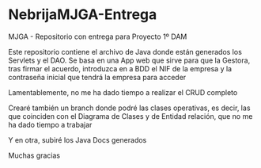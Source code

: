 # NebrijaMJGA-Entrega
MJGA - Repositorio con entrega para Proyecto 1º DAM

Este repositorio contiene el archivo de Java donde están generados
los Servlets y el DAO.
Se basa en una App web que sirve para que la Gestora, tras firmar
el acuerdo, introduzca en a BDD el NIF de la empresa y la contraseña
inicial que tendrá la empresa para acceder

Lamentablemente, no me ha dado tiempo a realizar el CRUD completo

Crearé también un branch donde podré las clases operativas, 
es decir, las que coinciden con el Diagrama de Clases y de 
Entidad relación, que no me ha dado tiempo a trabajar

Y en otra, subiré los Java Docs generados

Muchas gracias 
